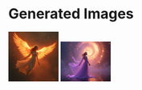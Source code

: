 # Generated Images



<img src="2025_07_22_01.png" width="100"/> <img src="2025_07_22_02.png" width="100"/>